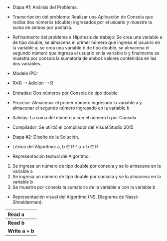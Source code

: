 - Etapa #1: Análisis del Problema.

- Transcripción del problema: Realizar una Aplicación de Consola que reciba dos
números (double) ingresados por el usuario y muestre la suma de ambos por pantalla.

- Refinamiento del problema e Hipótesis de trabajo: Se crea una variable a de tipo double,
se almacena el primer número que ingresa el usuario en la variable a, 
se crea una variable b de tipo double,
se almacena el segundo número que ingresa el usuario en la variable b
y finalmente se muestra por consola la sumatoria de ambos valores contenidos en las dos variables.

- Modelo IPO:
- R⨉R ➝ Adición ➝ R
- Entradas: Dos números por Consola de tipo double
- Proceso: Almacenar el primer número ingresado la variable a y
almacenar el segundo número ingresado en la variable b
- Salidas: La suma del número a con el número b por Consola

- Compilador: Se utilizó el compilador del Visual Studio 2015

- Etapa #2: Diseño de la Solución.

- Léxico del Algoritmo:
a, b ∈ R ^ a + b ∈ R

- Representación textual del Algoritmo:
1) Se ingresa un número de tipo double por consola y se lo almacena en la variable a
2) Se ingresa un número de tipo double por consola y se lo almacena en la variable b
3) Se muestra por consola la sumatoria de la variable a con la variable b

- Representación visual del Algoritmo (NS, Diagrama de Nassi-Shneiderman):

|Read a|
|:------------- |
|**Read b**|
|**Write a + b**|
